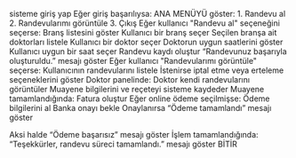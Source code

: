 sisteme giriş yap
Eğer giriş başarılıysa:
    ANA MENÜYÜ göster:
        1. Randevu al
        2. Randevularımı görüntüle
        3. Çıkış
Eğer kullanıcı "Randevu al" seçeneğini seçerse:
    Branş listesini göster
    Kullanıcı bir branş seçer
    Seçilen branşa ait doktorları listele
    Kullanıcı bir doktor seçer
    Doktorun uygun saatlerini göster
    Kullanıcı uygun bir saat seçer
    Randevu kaydı oluştur
    “Randevunuz başarıyla oluşturuldu.” mesajı göster
Eğer kullanıcı "Randevularımı görüntüle" seçerse:
    Kullanıcının randevularını listele
    İstenirse iptal etme veya erteleme seçeneklerini göster
Doktor panelinde:
    Doktor kendi randevularını görüntüler
    Muayene bilgilerini ve reçeteyi sisteme kaydeder
Muayene tamamlandığında:
    Fatura oluştur
    Eğer online ödeme seçilmişse:
        Ödeme bilgilerini al
        Banka onayı bekle
        Onaylanırsa “Ödeme tamamlandı” mesajı göster
    
Aksi halde “Ödeme başarısız” mesajı göster
İşlem tamamlandığında:
    “Teşekkürler, randevu süreci tamamlandı.” mesajı göster
BİTİR
